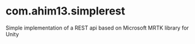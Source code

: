 # com.ahim13.simplerest
Simple implementation of a REST api based on Microsoft MRTK library for Unity
